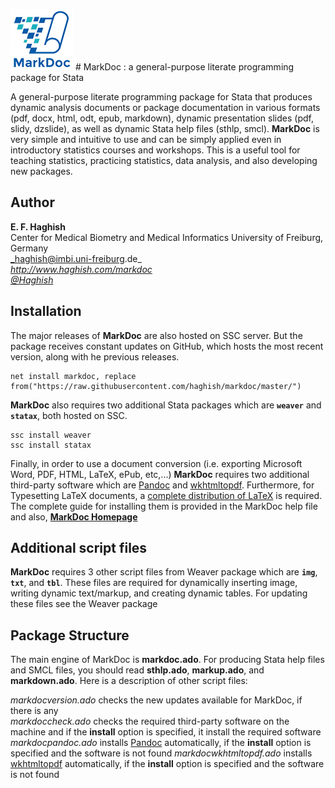 ![](./MD.png) # MarkDoc : a general-purpose literate programming package for Stata

A general-purpose literate programming package for Stata that produces dynamic analysis
documents or package documentation in various formats (pdf, docx, html, odt, epub, markdown),
dynamic presentation slides (pdf, slidy, dzslide), as well as dynamic Stata help files (sthlp, 
smcl). __MarkDoc__ is very simple and intuitive to use and can be simply applied even in introductory 
statistics courses and workshops. This is a useful tool for teaching statistics, practicing statistics, 
data analysis, and also developing new packages. 

        
Author
------
  **E. F. Haghish**  
  Center for Medical Biometry and Medical Informatics
  University of Freiburg, Germany      
  _haghish@imbi.uni-freiburg.de_     
  _http://www.haghish.com/markdoc_  
  _[@Haghish](https://twitter.com/Haghish)_   
  
Installation
------------

The major releases of __MarkDoc__ are also hosted on SSC server. But the package receives constant updates on GitHub, which hosts the most recent version, along with he previous releases. 
  
    net install markdoc, replace  from("https://raw.githubusercontent.com/haghish/markdoc/master/")
    
__MarkDoc__ also requires two additional Stata packages which are __`weaver`__ and __`statax`__, both hosted on SSC.

    ssc install weaver
    ssc install statax
    
Finally, in order to use a document conversion (i.e. exporting Microsoft Word, PDF, HTML, LaTeX, ePub, etc,...) __MarkDoc__ requires two additional third-party software which are [Pandoc](http://pandoc.org/) and [wkhtmltopdf](http://wkhtmltopdf.org/). Furthermore, for Typesetting LaTeX documents, a [complete distribution of LaTeX](https://latex-project.org/ftp.html) is required. The complete guide for installing them is provided in the MarkDoc help file and also, 
[__MarkDoc Homepage__ ](http://www.haghish.com/statistics/stata-blog/reproducible-research/markdoc.php)
    

Additional script files
-----------------------

__MarkDoc__ requires 3 other script files from Weaver package which are __`img`__, __`txt`__, and __`tbl`__. These files are 
required for dynamically inserting image, writing dynamic text/markup, and creating dynamic tables. For updating these
files see the Weaver package


Package Structure
-----------------

The main engine of MarkDoc is __markdoc.ado__. For producing Stata help files and SMCL files, you should read __sthlp.ado__, 
__markup.ado__, and __markdown.ado__. Here is a description of other script files:

_markdocversion.ado_ checks the new updates available for MarkDoc, if there is any  
_markdoccheck.ado_ checks the required third-party software on the machine and if the __install__ option is specified, 
it install the required software  
_markdocpandoc.ado_ installs [Pandoc](http://pandoc.org/) automatically, if the __install__ option is specified and the software is not found
_markdocwkhtmltopdf.ado_ installs [wkhtmltopdf](http://wkhtmltopdf.org/) automatically, if the __install__ option is specified and the software is not found

